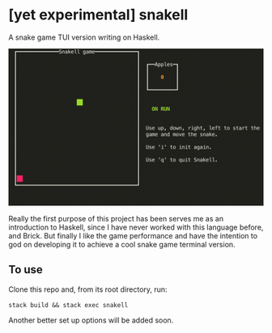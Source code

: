 # [yet experimental] snakell

A snake game TUI version writing on Haskell.

![Screen capture demo](doc/demo.gif?raw=true "Demo")

Really the first purpose of this project has been serves me as an introduction to Haskell, since I have never worked with this language before, and Brick. But finally I like the game performance and have the intention to god on developing it to achieve a cool snake game terminal version.

## To use

Clone this repo and, from its root directory, run:

```
stack build && stack exec snakell
```

Another better set up options will be added soon.
